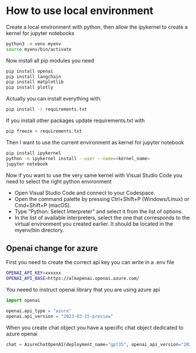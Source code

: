 # How to use local environment 

Create a local environment with python, then allow the ipykernel to create a kernel for jupyter notebooks

```bash
python3 -m venv myenv
source myenv/bin/activate
```

Now install all pip modules you need

```bash
pip install openai
pip install langchain
pip install matplotlib
pip install plotly
```

Actually you can install everything with.

```bash
pip install -r requirements.txt
```

If you install other packages update requirements.txt with

```bash
pip freeze > requirements.txt
```

Then I want to use the current environment as kernel for jupyter notebook

```bash
pip install ipykernel
python -m ipykernel install --user --name=<kernel_name>
jupyter notebook
```

Now if you want to use the very same kernel with Visual Studio Code you need to select the right python environment 

- Open Visual Studio Code and connect to your Codespace.
- Open the command palette by pressing Ctrl+Shift+P (Windows/Linux) or Cmd+Shift+P (macOS).
- Type "Python: Select Interpreter" and select it from the list of options.
- In the list of available interpreters, select the one that corresponds to the virtual environment you created earlier. It should be located in the myenv/bin directory.

## Openai change for azure

First you need to create the correct api key you can write in a .env file

```bash
OPENAI_API_KEY=xxxxxx
OPENAI_API_BASE=https://alkopenai.openai.azure.com/
```

You neeed to instruct openai library that you are using azure api

```python
import openai

openai.api_type = "azure"
openai.api_version = "2023-03-15-preview"
```

When you create chat object you have a specific chat object dedicated to azure openai 


```python
chat = AzureChatOpenAI(deployment_name="gpt35", openai_api_version="2023-03-15-preview")
```
